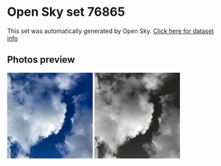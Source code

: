 # Open Sky set 76865
This set was automatically generated by Open Sky.
[Click here for dataset info](https://github.com/0x4248/opensky/blob/master/dataset/76865/info.json)
## Photos preview
<img src="https://raw.githubusercontent.com/0x4248/opensky/master/dataset/76865/photos.gif" width="200px"/>
<img src="https://raw.githubusercontent.com/0x4248/opensky/master/dataset/76865/photos_bw.gif" width="200px"/>
